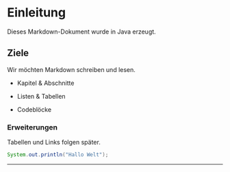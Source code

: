 # Einleitung

Dieses Markdown-Dokument wurde in Java erzeugt.


## Ziele

Wir möchten Markdown schreiben und lesen.

- Kapitel & Abschnitte

- Listen & Tabellen

- Codeblöcke
### Erweiterungen

Tabellen und Links folgen später.

```java
System.out.println("Hallo Welt");
```

---